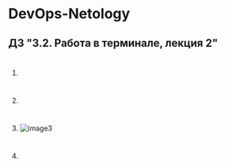 # DevOps-Netology  

## ДЗ "3.2. Работа в терминале, лекция 2"  


1.  #   


2.  #   


3.  ![image3](./media/3_PID_proc_#1.jpg)   


4.  #   
